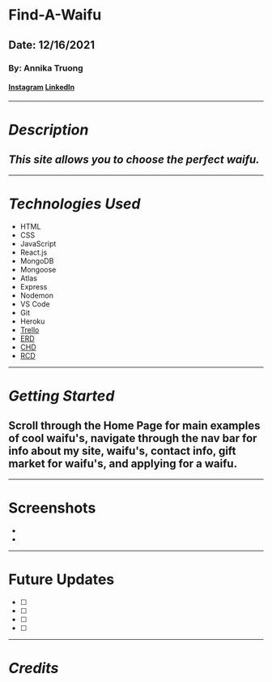# Find-A-Waifu
## Date: 12/16/2021
### By: Annika Truong
#### [Instagram](https://www.instagram.com/ign.xaster/) [LinkedIn](https://www.linkedin.com/in/annikatruong/)
***
# ***Description*** 
## ***This site allows you to choose the perfect waifu.***
***
# ***Technologies Used***
* HTML
* CSS
* JavaScript
* React.js
* MongoDB
* Mongoose
* Atlas
* Express
* Nodemon
* VS Code
* Git
* Heroku
* [Trello](https://trello.com/b/XsieRd0s/find-a-waifu)
* [ERD](https://lucid.app/lucidchart/37bcf6e5-95d3-4aac-acfd-22f5032b882f/edit?invitationId=inv_395ccd6e-2cc7-492a-af0d-14a35266e8d0)
* [CHD](https://lucid.app/lucidchart/1977f380-4dfc-41b2-a5be-ad12972f4683/edit?invitationId=inv_39df2bd3-fa0e-4076-b6d1-e99975d798f7)
* [RCD](https://lucid.app/lucidchart/11620b31-1850-4c35-b01a-b6ccb6480410/edit?invitationId=inv_438b3305-dcaf-41f9-899d-dcfbbdede765)
***
# ***Getting Started***
## Scroll through the Home Page for main examples of cool waifu's, navigate through the nav bar for info about my site, waifu's, contact info, gift market for waifu's, and applying for a waifu.
***
# Screenshots
* 
* 

***
# Future Updates
- [ ] 
- [ ] 
- [ ] 
- [ ]  
***
# ***Credits***

